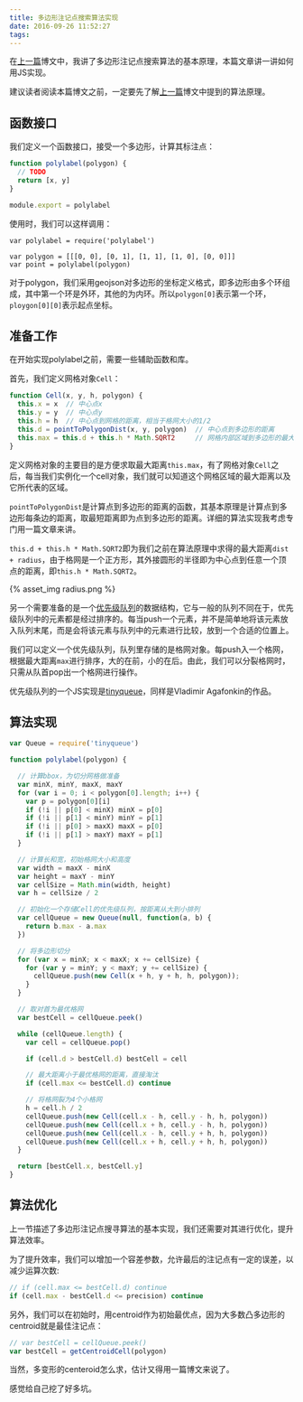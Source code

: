 ```yaml
---
title: 多边形注记点搜索算法实现
date: 2016-09-26 11:52:27
tags:
---
```



在[上一篇][1]博文中，我讲了多边形注记点搜索算法的基本原理，本篇文章讲一讲如何用JS实现。

建议读者阅读本篇博文之前，一定要先了解[上一篇][1]博文中提到的算法原理。

## 函数接口

我们定义一个函数接口，接受一个多边形，计算其标注点：
```javascript
function polylabel(polygon) {
  // TODO
  return [x, y]
}

module.export = polylabel
```

使用时，我们可以这样调用：
```
var polylabel = require('polylabel')

var polygon = [[[0, 0], [0, 1], [1, 1], [1, 0], [0, 0]]]
var point = polylabel(polygon)
```

对于polygon，我们采用geojson对多边形的坐标定义格式，即多边形由多个环组成，其中第一个环是外环，其他的为内环。所以`polygon[0]`表示第一个环，`ploygon[0][0]`表示起点坐标。


## 准备工作

在开始实现polylabel之前，需要一些辅助函数和库。

首先，我们定义网格对象`Cell`：
```javascript
function Cell(x, y, h, polygon) {
  this.x = x  // 中心点x
  this.y = y  // 中心点y
  this.h = h  // 中心点到网格的距离，相当于格网大小的1/2
  this.d = pointToPolygonDist(x, y, polygon)  // 中心点到多边形的距离
  this.max = this.d + this.h * Math.SQRT2     // 网格内部区域到多边形的最大距离
}
```

定义网格对象的主要目的是方便求取最大距离`this.max`，有了网格对象`Cell`之后，每当我们实例化一个cell对象，我们就可以知道这个网格区域的最大距离以及它所代表的区域。

`pointToPolygonDist`是计算点到多边形的距离的函数，其基本原理是计算点到多边形每条边的距离，取最短距离即为点到多边形的距离。详细的算法实现我考虑专门用一篇文章来讲。

`this.d + this.h * Math.SQRT2`即为我们之前在算法原理中求得的最大距离`dist + radius`，由于格网是一个正方形，其外接圆形的半径即为中心点到任意一个顶点的距离，即`this.h * Math.SQRT2`。

{% asset_img radius.png %}

另一个需要准备的是一个[优先级队列][2]的数据结构，它与一般的队列不同在于，优先级队列中的元素都是经过排序的。每当push一个元素，并不是简单地将该元素放入队列末尾，而是会将该元素与队列中的元素进行比较，放到一个合适的位置上。

我们可以定义一个优先级队列，队列里存储的是格网对象。每push入一个格网，根据最大距离`max`进行排序，大的在前，小的在后。由此，我们可以分裂格网时，只需从队首pop出一个格网进行操作。

优先级队列的一个JS实现是[tinyqueue][3]，同样是Vladimir Agafonkin的作品。


## 算法实现

```javascript
var Queue = require('tinyqueue')

function polylabel(polygon) {

  // 计算bbox，为切分网格做准备
  var minX, minY, maxX, maxY
  for (var i = 0; i < polygon[0].length; i++) {
    var p = polygon[0][i]
    if (!i || p[0] < minX) minX = p[0]
    if (!i || p[1] < minY) minY = p[1]
    if (!i || p[0] > maxX) maxX = p[0]
    if (!i || p[1] > maxY) maxY = p[1]
  }

  // 计算长和宽，初始格网大小和高度
  var width = maxX - minX
  var height = maxY - minY
  var cellSize = Math.min(width, height)
  var h = cellSize / 2

  // 初始化一个存储Cell的优先级队列，按距离从大到小排列
  var cellQueue = new Queue(null, function(a, b) {
    return b.max - a.max
  })

  // 将多边形切分
  for (var x = minX; x < maxX; x += cellSize) {
    for (var y = minY; y < maxY; y += cellSize) {
      cellQueue.push(new Cell(x + h, y + h, h, polygon));
    }
  }

  // 取对首为最优格网
  var bestCell = cellQueue.peek()

  while (cellQueue.length) {
    var cell = cellQueue.pop()

    if (cell.d > bestCell.d) bestCell = cell

    // 最大距离小于最优格网的距离，直接淘汰
    if (cell.max <= bestCell.d) continue

    // 将格网裂为4个小格网
    h = cell.h / 2
    cellQueue.push(new Cell(cell.x - h, cell.y - h, h, polygon))
    cellQueue.push(new Cell(cell.x + h, cell.y - h, h, polygon))
    cellQueue.push(new Cell(cell.x - h, cell.y + h, h, polygon))
    cellQueue.push(new Cell(cell.x + h, cell.y + h, h, polygon))
  }

  return [bestCell.x, bestCell.y]
}
```

## 算法优化

上一节描述了多边形注记点搜寻算法的基本实现，我们还需要对其进行优化，提升算法效率。

为了提升效率，我们可以增加一个容差参数，允许最后的注记点有一定的误差，以减少运算次数:
```javascript
// if (cell.max <= bestCell.d) continue
if (cell.max - bestCell.d <= precision) continue
```

另外，我们可以在初始时，用centroid作为初始最优点，因为大多数凸多边形的centroid就是最佳注记点：
```javascript
// var bestCell = cellQueue.peek()
var bestCell = getCentroidCell(polygon)
```

当然，多变形的centeroid怎么求，估计又得用一篇博文来说了。

感觉给自己挖了好多坑。

[1]: /2016/09/24/polylabel.html
[2]: https://en.wikipedia.org/wiki/Priority_queue
[3]: https://github.com/mourner/tinyqueue
